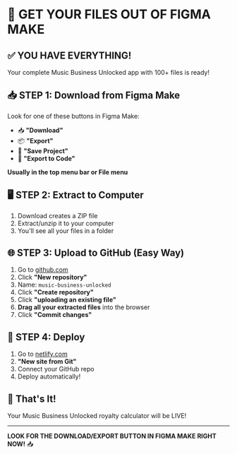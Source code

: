 # 🚀 GET YOUR FILES OUT OF FIGMA MAKE

## ✅ **YOU HAVE EVERYTHING!** 
Your complete Music Business Unlocked app with 100+ files is ready!

## 📥 **STEP 1: Download from Figma Make**

Look for one of these buttons in Figma Make:
- 📥 **"Download"** 
- 📦 **"Export"**
- 💾 **"Save Project"**
- 🔗 **"Export to Code"**

**Usually in the top menu bar or File menu**

## 🖥️ **STEP 2: Extract to Computer**
1. Download creates a ZIP file
2. Extract/unzip it to your computer
3. You'll see all your files in a folder

## 🌐 **STEP 3: Upload to GitHub (Easy Way)**
1. Go to [github.com](https://github.com)
2. Click **"New repository"**
3. Name: `music-business-unlocked`
4. Click **"Create repository"**
5. Click **"uploading an existing file"**
6. **Drag all your extracted files** into the browser
7. Click **"Commit changes"**

## 🚀 **STEP 4: Deploy**
1. Go to [netlify.com](https://netlify.com)
2. **"New site from Git"**
3. Connect your GitHub repo
4. Deploy automatically!

## 🎯 **That's It!**
Your Music Business Unlocked royalty calculator will be LIVE!

---

**LOOK FOR THE DOWNLOAD/EXPORT BUTTON IN FIGMA MAKE RIGHT NOW!** 📥